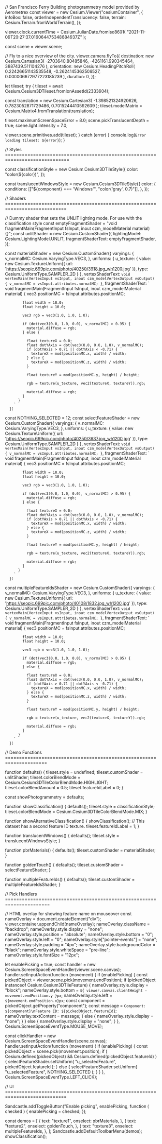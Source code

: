 // San Francisco Ferry Building photogrammetry model provided by Aerometrex
const viewer = new Cesium.Viewer("cesiumContainer", {
  infoBox: false,
  orderIndependentTranslucency: false,
  terrain: Cesium.Terrain.fromWorldTerrain(),
});

viewer.clock.currentTime = Cesium.JulianDate.fromIso8601(
  "2021-11-09T20:27:37.016064475348684937Z"
);

const scene = viewer.scene;

// Fly to a nice overview of the city.
viewer.camera.flyTo({
  destination: new Cesium.Cartesian3(
    -2703640.80485846,
    -4261161.990345464,
    3887439.511104276
  ),
  orientation: new Cesium.HeadingPitchRoll(
    0.22426651143535548,
    -0.2624145362506527,
    0.000006972977223185239
  ),
  duration: 0,
});

let tileset;
try {
  tileset = await Cesium.Cesium3DTileset.fromIonAssetId(2333904);

  const translation = new Cesium.Cartesian3(
    -1.398521324920626,
    0.7823052871729486,
    0.7015244410592609
  );
  tileset.modelMatrix = Cesium.Matrix4.fromTranslation(translation);

  tileset.maximumScreenSpaceError = 8.0;
  scene.pickTranslucentDepth = true;
  scene.light.intensity = 7.0;

  viewer.scene.primitives.add(tileset);
} catch (error) {
  console.log(`Error loading tileset: ${error}`);
}

// Styles =============================================================================

const classificationStyle = new Cesium.Cesium3DTileStyle({
  color: "color(${color})",
});

const translucentWindowsStyle = new Cesium.Cesium3DTileStyle({
  color: {
    conditions: [["${component} === 'Windows'", "color('gray', 0.7)"]],
  },
});

// Shaders ============================================================================

// Dummy shader that sets the UNLIT lighting mode. For use with the classification style
const emptyFragmentShader =
  "void fragmentMain(FragmentInput fsInput, inout czm_modelMaterial material) {}";
const unlitShader = new Cesium.CustomShader({
  lightingModel: Cesium.LightingModel.UNLIT,
  fragmentShaderText: emptyFragmentShader,
});

const materialShader = new Cesium.CustomShader({
        varyings: {
          v_normalMC: Cesium.VaryingType.VEC3,
        },
        uniforms: {
          u_texture: {
            value: new Cesium.TextureUniform({
              url: 'https://seopic.699pic.com/photo/40250/3918.jpg_wh1200.jpg'
            }),
            type: Cesium.UniformType.SAMPLER_2D
          }
        },
        vertexShaderText: `
          void vertexMain(VertexInput vsInput, inout czm_modelVertexOutput vsOutput) {
            v_normalMC = vsInput.attributes.normalMC;
          }
        `,
        fragmentShaderText: `
          void fragmentMain(FragmentInput fsInput, inout czm_modelMaterial material) {
            vec3 positionMC = fsInput.attributes.positionMC;

            float width = 10.0;
            float height = 10.0;
            
            vec3 rgb = vec3(1.0, 1.0, 1.0);

            if (dot(vec3(0.0, 1.0, 0.0), v_normalMC) > 0.95) {
              material.diffuse = rgb;
            } else {

              float textureX = 0.0;
              float dotYAxis = dot(vec3(0.0, 0.0, 1.0), v_normalMC);
              if (dotYAxis > 0.71 || dotYAxis < -0.71) {
                textureX = mod(positionMC.x, width) / width;
              } else {
                textureX = mod(positionMC.z, width) / width;
              }

              float textureY = mod(positionMC.y, height) / height;
              
              rgb = texture(u_texture, vec2(textureX, textureY)).rgb;

              material.diffuse = rgb;
            }
          }
        `
      })

const NOTHING_SELECTED = 12;
const selectFeatureShader =  new Cesium.CustomShader({
        varyings: {
          v_normalMC: Cesium.VaryingType.VEC3,
        },
        uniforms: {
          u_texture: {
            value: new Cesium.TextureUniform({
              url: 'https://seopic.699pic.com/photo/40250/3637.jpg_wh1200.jpg'
            }),
            type: Cesium.UniformType.SAMPLER_2D
          }
        },
        vertexShaderText: `
          void vertexMain(VertexInput vsInput, inout czm_modelVertexOutput vsOutput) {
            v_normalMC = vsInput.attributes.normalMC;
          }
        `,
        fragmentShaderText: `
          void fragmentMain(FragmentInput fsInput, inout czm_modelMaterial material) {
            vec3 positionMC = fsInput.attributes.positionMC;

            float width = 10.0;
            float height = 10.0;
            
            vec3 rgb = vec3(1.0, 1.0, 1.0);

            if (dot(vec3(0.0, 1.0, 0.0), v_normalMC) > 0.95) {
              material.diffuse = rgb;
            } else {

              float textureX = 0.0;
              float dotYAxis = dot(vec3(0.0, 0.0, 1.0), v_normalMC);
              if (dotYAxis > 0.71 || dotYAxis < -0.71) {
                textureX = mod(positionMC.x, width) / width;
              } else {
                textureX = mod(positionMC.z, width) / width;
              }

              float textureY = mod(positionMC.y, height) / height;
              
              rgb = texture(u_texture, vec2(textureX, textureY)).rgb;

              material.diffuse = rgb;
            }
          }
        `
      })

const multipleFeatureIdsShader = new Cesium.CustomShader({
        varyings: {
          v_normalMC: Cesium.VaryingType.VEC3,
        },
        uniforms: {
          u_texture: {
            value: new Cesium.TextureUniform({
              url: 'https://seopic.699pic.com/photo/40108/1832.jpg_wh1200.jpg'
            }),
            type: Cesium.UniformType.SAMPLER_2D
          }
        },
        vertexShaderText: `
          void vertexMain(VertexInput vsInput, inout czm_modelVertexOutput vsOutput) {
            v_normalMC = vsInput.attributes.normalMC;
          }
        `,
        fragmentShaderText: `
          void fragmentMain(FragmentInput fsInput, inout czm_modelMaterial material) {
            vec3 positionMC = fsInput.attributes.positionMC;

            float width = 10.0;
            float height = 10.0;
            
            vec3 rgb = vec3(1.0, 1.0, 1.0);

            if (dot(vec3(0.0, 1.0, 0.0), v_normalMC) > 0.95) {
              material.diffuse = rgb;
            } else {

              float textureX = 0.0;
              float dotYAxis = dot(vec3(0.0, 0.0, 1.0), v_normalMC);
              if (dotYAxis > 0.71 || dotYAxis < -0.71) {
                textureX = mod(positionMC.x, width) / width;
              } else {
                textureX = mod(positionMC.z, width) / width;
              }

              float textureY = mod(positionMC.y, height) / height;
              
              rgb = texture(u_texture, vec2(textureX, textureY)).rgb;

              material.diffuse = rgb;
            }
          }
        `
      })

// Demo Functions =====================================================================

function defaults() {
  tileset.style = undefined;
  tileset.customShader = unlitShader;
  tileset.colorBlendMode = Cesium.Cesium3DTileColorBlendMode.HIGHLIGHT;
  tileset.colorBlendAmount = 0.5;
  tileset.featureIdLabel = 0;
}

const showPhotogrammetry = defaults;

function showClassification() {
  defaults();
  tileset.style = classificationStyle;
  tileset.colorBlendMode = Cesium.Cesium3DTileColorBlendMode.MIX;
}

function showAlternativeClassification() {
  showClassification();
  // This dataset has a second feature ID texture.
  tileset.featureIdLabel = 1;
}

function translucentWindows() {
  defaults();
  tileset.style = translucentWindowsStyle;
}

function pbrMaterials() {
  defaults();
  tileset.customShader = materialShader;
}

function goldenTouch() {
  defaults();
  tileset.customShader = selectFeatureShader;
}

function multipleFeatureIds() {
  defaults();
  tileset.customShader = multipleFeatureIdsShader;
}

// Pick Handlers ======================================================================

// HTML overlay for showing feature name on mouseover
const nameOverlay = document.createElement("div");
viewer.container.appendChild(nameOverlay);
nameOverlay.className = "backdrop";
nameOverlay.style.display = "none";
nameOverlay.style.position = "absolute";
nameOverlay.style.bottom = "0";
nameOverlay.style.left = "0";
nameOverlay.style["pointer-events"] = "none";
nameOverlay.style.padding = "4px";
nameOverlay.style.backgroundColor = "black";
nameOverlay.style.whiteSpace = "pre-line";
nameOverlay.style.fontSize = "12px";

let enablePicking = true;
const handler = new Cesium.ScreenSpaceEventHandler(viewer.scene.canvas);
handler.setInputAction(function (movement) {
  if (enablePicking) {
    const pickedObject = viewer.scene.pick(movement.endPosition);
    if (pickedObject instanceof Cesium.Cesium3DTileFeature) {
      nameOverlay.style.display = "block";
      nameOverlay.style.bottom = `${
        viewer.canvas.clientHeight - movement.endPosition.y
      }px`;
      nameOverlay.style.left = `${movement.endPosition.x}px`;
      const component = pickedObject.getProperty("component");
      const message = `Component: ${component}\nFeature ID: ${pickedObject.featureId}`;
      nameOverlay.textContent = message;
    } else {
      nameOverlay.style.display = "none";
    }
  } else {
    nameOverlay.style.display = "none";
  }
}, Cesium.ScreenSpaceEventType.MOUSE_MOVE);

const clickHandler = new Cesium.ScreenSpaceEventHandler(scene.canvas);
handler.setInputAction(function (movement) {
  if (enablePicking) {
    const pickedObject = scene.pick(movement.position);
    if (
      Cesium.defined(pickedObject) &&
      Cesium.defined(pickedObject.featureId)
    ) {
      selectFeatureShader.setUniform(
        "u_selectedFeature",
        pickedObject.featureId
      );
    } else {
      selectFeatureShader.setUniform(
        "u_selectedFeature",
        NOTHING_SELECTED
      );
    }
  }
}, Cesium.ScreenSpaceEventType.LEFT_CLICK);

// UI ============================================================================

Sandcastle.addToggleButton("Enable picking", enablePicking, function (
  checked
) {
  enablePicking = checked;
});

const demos = [
  {
    text: "texture1",
    onselect: pbrMaterials,
  },
  {
    text: "texture2",
    onselect: goldenTouch,
  },
  {
    text: "texture3",
    onselect: multipleFeatureIds,
  },
];
Sandcastle.addDefaultToolbarMenu(demos);
showClassification();
